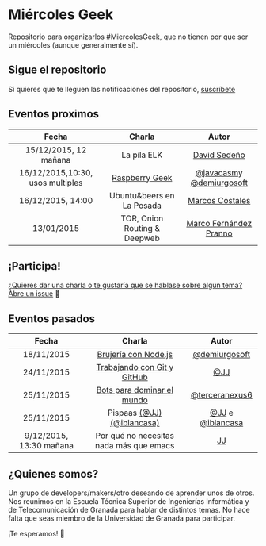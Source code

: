 Miércoles Geek
==============

Repositorio para organizarlos #MiercolesGeek, que no tienen por que ser un miércoles (aunque generalmente sí).

## Sigue el repositorio
Si quieres que te lleguen las notificaciones del repositorio, [suscríbete](https://github.com/iblancasa/miercolesgeek/subscription)

## Eventos proximos
| Fecha     | Charla              |Autor       |
|:--------:|:------------------:|:-----------:|
|15/12/2015, 12 mañana|La pila ELK|[David Sedeño](https://github.com/davidsf)|
|16/12/2015,10:30, usos multiples |[Raspberry Geek][raspberry]|[@javacasm](https://github.com/javacasm)y [@demiurgosoft](https://github.com/demiurgosoft)|
|16/12/2015, 14:00 |Ubuntu&beers en La Posada|[Marcos Costales](https://github.com/costales)|
|13/01/2015| TOR, Onion Routing & Deepweb  |[Marco Fernández Pranno](https://github.com/MarFerPra)|


## ¡Participa!
[¿Quieres dar una charla o te gustaría que se hablase sobre algún tema? Abre un issue](https://github.com/iblancasa/miercolesgeek/issues) :speech_balloon:

## Eventos pasados
| Fecha     | Charla              |Autor       |
|:--------:|:------------------:|:-----------:|
|18/11/2015|[Brujería con Node.js][brujeria_node]|[@demiurgosoft](https://github.com/demiurgosoft)|
|24/11/2015|[Trabajando con Git y GitHub][git_github]|[@JJ](https://github.com/JJ)|
|25/11/2015|[Bots para dominar el mundo][bots_dominar]|[@terceranexus6](https://github.com/terceranexus6)|
|25/11/2015|Pispaas [(@JJ)][pispaas_jj] [(@iblancasa)][pispaas_iblancasa]|[@JJ](https://github.com/JJ) e [@iblancasa](https://github.com/iblancasa)|
|9/12/2015, 13:30 mañana|Por qué no necesitas nada más que emacs|[JJ](https://github.com/JJ)|

## ¿Quienes somos?
Un grupo de developers/makers/otro deseando de aprender unos de otros. Nos reunimos en la Escuela Técnica Superior de Ingenierías Informática y de Telecomunicación de Granada para hablar de distintos temas. No hace falta que seas miembro de la Universidad de Granada para participar.

¡Te esperamos! :eyes:

[brujeria_node]:http://demiurgosoft.github.io/brujeria-con-node/
[git_github]: http://jj.github.io/masgit
[bots_dominar]: https://docs.google.com/presentation/d/1IqVE9mdqlMXrcom07A29VR74XkZ9KOj42V5v6m8MuUs/
[pispaas_jj]: http://jj.github.io/pispaas/
[pispaas_iblancasa]: http://iblancasa.com/PaaSalo-iblancasa/
[emacs_jj]: http://github.com/JJ/ayniEmacs
[raspberry]: https://github.com/javacasm/RaspberryMiercolesGeek
